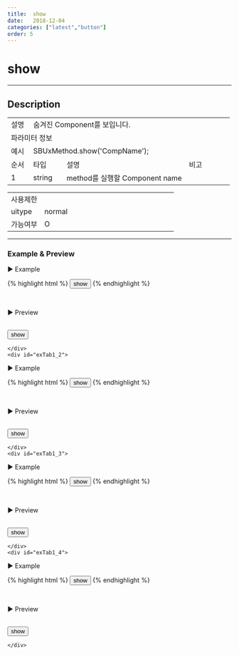 ```yaml
---
title:  show
date:   2018-12-04
categories: ["latest","button"]
order: 5
---
```


show
===

---

## Description

<table style="width:100%">
    <colgroup>
        <col width="10%"/>
        <col width="15%"/>
        <col width="55%"/>
        <col width="20%"/>
    </colgroup>
    <tr>
        <td class="tdTitle tdBg">설명</td>
        <td colspan="3">숨겨진 Component를 보입니다.</td>
    </tr>
    <tr>
        <td class="tdTitle tdCenter tdBg" colspan="4">파라미터 정보</td>
    </tr>
    <tr>
        <td class="tdTitle tdCenter tdBg">예시</td>
        <td colspan="3">SBUxMethod.show('CompName');</td>
    </tr>
    <tr>
        <td class="tdTitle tdCenter tdBg">순서</td>
        <td class="tdTitle tdCenter tdBg">타입</td>
        <td class="tdTitle tdCenter tdBg">설명</td>
        <td class="tdTitle tdCenter tdBg">비고</td>
    </tr>
    <tr>
        <td class="tdCenter">1</td>
        <td class="tdCenter">string</td>
        <td>method를 실행할 Component name</td>
        <td></td>
    </tr>
</table>
<table style="width:100%">
    <colgroup>
        <col width="20%"/>
        <col width="20%"/>
        <col width="20%"/>
        <col width="20%"/>
        <col width="20%"/>
    </colgroup>
    <tr>
        <td class="tdTitle tdBg tdCenter" colspan="5">사용제한</td>
    </tr>
    <tr>
        <td class="tdTitle tdBg">uitype</td>
        <td class="tdCenter">normal</td>
        <td></td>
        <td></td>
        <td></td>
    </tr>
    <tr>
        <td class="tdTitle tdBg">가능여부</td>
        <td class="tdBlue tdCenter">O</td>
        <td></td>
        <td></td>
        <td></td>
    </tr>
</table>

---
### Example & Preview

<script>
    $(document).ready(function(){
        SBUxMethod.hide('sbTagNm1');
        SBUxMethod.hide('sbTagNm2');
        SBUxMethod.hide('sbTagNm3');
        SBUxMethod.hide('sbTagNm4');
    });
</script>

<sbux-tabs id="exTab1" name="exTab1" uitype="normal" title-target-id-array="exTab1_1^exTab1_2^exTab1_3^exTab1_4" title-text-array="normal^modal^submit^send">
</sbux-tabs>
<div class="tab-content">
    <div id="exTab1_1">

▶ Example

{% highlight html %}
<input type="button" value="show" onclick="SBUxMethod.show('sbTagNm1');">
<sbux-button id="sbIdx1" name="sbTagNm1" uitype="normal" text="button"></sbux-button>
{% endhighlight %}

<br>

▶ Preview

<br>
<input type="button" value="show" onclick="SBUxMethod.show('sbTagNm1');">
<sbux-button id="sbIdx1" name="sbTagNm1" uitype="normal" text="button"></sbux-button>

    </div>
    <div id="exTab1_2">

▶ Example

{% highlight html %}
<input type="button" value="show" onclick="SBUxMethod.show('sbTagNm2');">
<sbux-button id="sbIdx2" name="sbTagNm2" uitype="modal" text="button"></sbux-button>
{% endhighlight %}

<br>

▶ Preview

<br>
<input type="button" value="show" onclick="SBUxMethod.show('sbTagNm2');">
<sbux-button id="sbIdx2" name="sbTagNm2" uitype="modal" text="button"></sbux-button>

    </div>
    <div id="exTab1_3">

▶ Example

{% highlight html %}
<input type="button" value="show" onclick="SBUxMethod.show('sbTagNm3');">
<sbux-button id="sbIdx3" name="sbTagNm3" uitype="submit" text="button"></sbux-button>
{% endhighlight %}

<br>

▶ Preview

<br>
<input type="button" value="show" onclick="SBUxMethod.show('sbTagNm3');">
<sbux-button id="sbIdx3" name="sbTagNm3" uitype="submit" text="button"></sbux-button>

    </div>
    <div id="exTab1_4">

▶ Example

{% highlight html %}
<input type="button" value="show" onclick="SBUxMethod.show('sbTagNm4');">
<sbux-button id="sbIdx4" name="sbTagNm4" uitype="send" text="button"></sbux-button>
{% endhighlight %}

<br>

▶ Preview

<br>
<input type="button" value="show" onclick="SBUxMethod.show('sbTagNm4');">
<sbux-button id="sbIdx4" name="sbTagNm4" uitype="send" text="button"></sbux-button>

    </div>
</div>